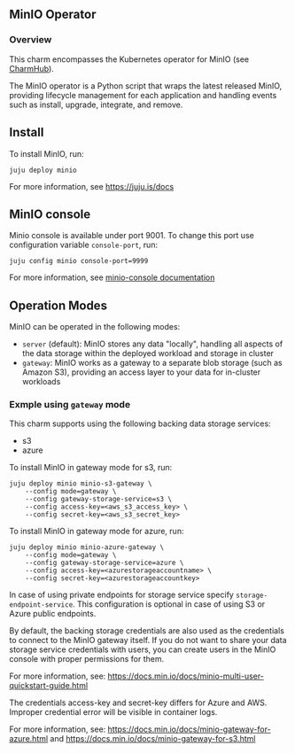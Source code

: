 ## MinIO Operator

### Overview
This charm encompasses the Kubernetes operator for MinIO (see
[CharmHub](https://charmhub.io/?q=minio)).

The MinIO operator is a Python script that wraps the latest released MinIO, providing
lifecycle management for each application and handling events such as install, upgrade,
integrate, and remove.

## Install

To install MinIO, run:

    juju deploy minio

For more information, see https://juju.is/docs

## MinIO console

Minio console is available under port 9001. To change this port use
configuration variable `console-port`, run:

    juju config minio console-port=9999

For more information,
see [minio-console documentation](https://docs.min.io/minio/baremetal/console/minio-console.html)

## Operation Modes

MinIO can be operated in the following modes:

* `server` (default): MinIO stores any data "locally", handling all aspects of the
  data storage within the deployed workload and storage in cluster
* `gateway`: MinIO works as a gateway to a separate blob storage (such as Amazon S3),
  providing an access layer to your data for in-cluster workloads

### Exmple using `gateway` mode

This charm supports using the following backing data storage services:
* s3
* azure

To install MinIO in gateway mode for s3, run:

    juju deploy minio minio-s3-gateway \
        --config mode=gateway \
        --config gateway-storage-service=s3 \
        --config access-key=<aws_s3_access_key> \
        --config secret-key=<aws_s3_secret_key>

To install MinIO in gateway mode for azure, run:

    juju deploy minio minio-azure-gateway \
        --config mode=gateway \
        --config gateway-storage-service=azure \
        --config access-key=<azurestorageaccountname> \
        --config secret-key=<azurestorageaccountkey>

In case of using private endpoints for storage service
specify `storage-endpoint-service`. This configuration is optional in case of
using S3 or Azure public endpoints.

By default, the backing storage credentials are also used as the credentials
to connect to the MinIO gateway itself.  If you do not want to share your 
data storage service credentials with users, you can create users in the
MinIO console with proper permissions for them.

For more information,
see: https://docs.min.io/docs/minio-multi-user-quickstart-guide.html

The credentials access-key and secret-key differs for Azure and AWS. Improper
credential error will be visible in container logs.

For more information, see: https://docs.min.io/docs/minio-gateway-for-azure.html
and https://docs.min.io/docs/minio-gateway-for-s3.html
